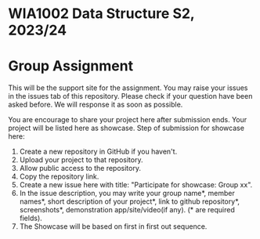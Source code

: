 # WIA1002 Data Structure S2, 2023/24
# Group Assignment

This will be the support site for the assignment. You may raise your issues in the issues tab of this repository. Please check if your question have been asked before. We will response it as soon as possible.

You are encourage to share your project here after submission ends. Your project will be listed here as showcase. Step of submission for showcase here:

1. Create a new repository in GitHub if you haven't.
2. Upload your project to that repository.
3. Allow public access to the repository.
4. Copy the repository link.
5. Create a new issue here with title: "Participate for showcase: Group xx".
6. In the issue description, you may write your group name*, member names*, short description of your project*, link to github repository*, screenshots*, demonstration app/site/video(if any). (* are required fields).
7. The Showcase will be based on first in first out sequence.
